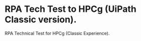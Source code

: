 # RPA Tech Test to HPCg (UiPath Classic version).

RPA Technical Test for HPCg (Classic Experience).
